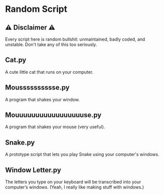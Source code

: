 # Random Script

## ⚠ Disclaimer  ⚠
Every script here is random bullshit: unmaintained, badly coded, and unstable. Don't take any of this too seriously. 

## Cat.py  
A cute little cat that runs on your computer.

## Mousssssssssse.py  
A program that shakes your window.

## Mouuuuuuuuuuuuuuuuuse.py  
A program that shakes your mouse (very useful).

## Snake.py  
A prototype script that lets you play Snake using your computer's windows.

## Window Letter.py  
The letters you type on your keyboard will be transcribed into your computer’s windows. (Yeah, I really like making stuff with windows.)
